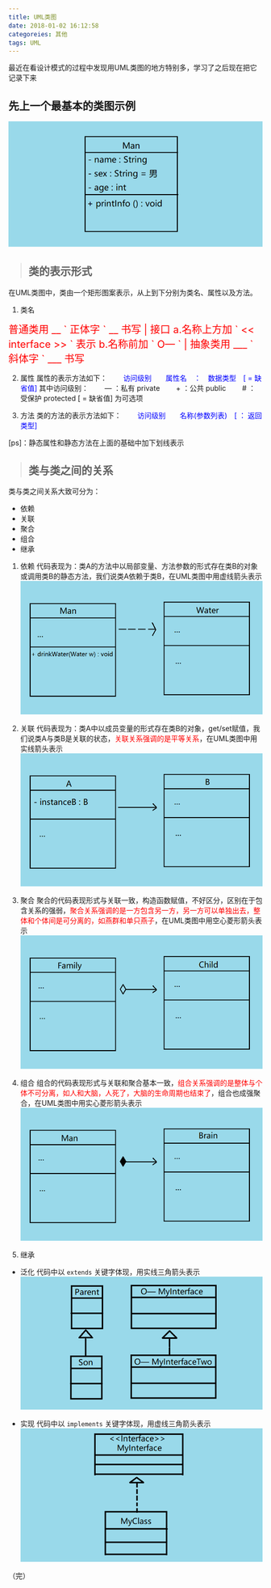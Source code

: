 ```yaml
---
title: UML类图
date: 2018-01-02 16:12:58
categoreies: 其他
tags: UML
---
```

最近在看设计模式的过程中发现用UML类图的地方特别多，学习了之后现在把它记录下来

## 先上一个最基本的类图示例
![class](/images/UML-ClassImg/class.png)
> ## 类的表示形式

在UML类图中，类由一个矩形图案表示，从上到下分别为类名、属性以及方法。

1. 类名
<span style="color: red;font-size: 20px;">
普通类用 __ ` 正体字 ` __ 书写 | 接口 a.名称上方加 ` << interface >> ` 表示 b.名称前加 ` O— ` | 抽象类用 ___ ` 斜体字 ` ___ 书写</span>

2. 属性
属性的表示方法如下：
<font color="blue">&emsp;&emsp;访问级别&emsp;&emsp;属性名&emsp;：&emsp;数据类型&emsp;\[ = 缺省值\]</font>
其中访问级别： 
&emsp;&emsp;— ：私有 private
&emsp;&emsp;\+ ：公共 public
&emsp;&emsp;\# ：受保护 protected
\[ = 缺省值\] 为可选项

3. 方法
类的方法的表示方法如下：
<font color="blue">&emsp;&emsp;访问级别&emsp;&emsp;名称(参数列表)&emsp;\[ ： 返回类型\]</font>

\[ps\]：静态属性和静态方法在上面的基础中加下划线表示

> ## 类与类之间的关系

类与类之间关系大致可分为：
- 依赖
- 关联
- 聚合
- 组合
- 继承

1. 依赖
代码表现为：类A的方法中以局部变量、方法参数的形式存在类B的对象或调用类B的静态方法，我们说类A依赖于类B，在UML类图中用虚线箭头表示
![依赖示意图.png](/images/UML-ClassImg/yilai.png)

2. 关联
代码表现为：类A中以成员变量的形式存在类B的对象，get/set赋值，我们说类A与类B是关联的状态，<span style="color:red;">关联关系强调的是平等关系</span>，在UML类图中用实线箭头表示
![关联示意图.png](/images/UML-ClassImg/guanlian.png)

3. 聚合
聚合的代码表现形式与关联一致，构造函数赋值，不好区分，区别在于包含关系的强弱，<span style="color:red;">聚合关系强调的是一方包含另一方，另一方可以单独出去，整体和个体间是可分离的，如燕群和单只燕子</span>，在UML类图中用空心菱形箭头表示
![聚合示意图.png](/images/UML-ClassImg/juhe.png)

4. 组合
组合的代码表现形式与关联和聚合基本一致，<span style="color:red;">组合关系强调的是整体与个体不可分离，如人和大脑，人死了，大脑的生命周期也结束了</span>，组合也成强聚合，在UML类图中用实心菱形箭头表示
![组合示意图.png](/images/UML-ClassImg/zuhe.png)

5. 继承
* 泛化
代码中以 ` extends ` 关键字体现，用实线三角箭头表示
![泛化示意图.png](/images/UML-ClassImg/fanhua.png)

* 实现
代码中以 ` implements ` 关键字体现，用虚线三角箭头表示
![实现示意图.png](/images/UML-ClassImg/shixian.png)

（完）